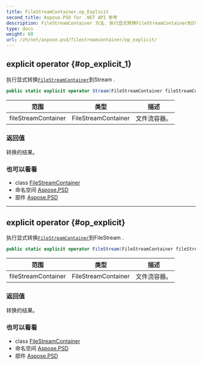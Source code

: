 ```yaml
---
title: FileStreamContainer.op_Explicit
second_title: Aspose.PSD for .NET API 参考
description: FileStreamContainer 方法. 执行显式转换FileStreamContainer到Stream .
type: docs
weight: 60
url: /zh/net/aspose.psd/filestreamcontainer/op_explicit/
---
```

## explicit operator {#op_explicit_1}

执行显式转换[`FileStreamContainer`](../)到Stream .

```csharp
public static explicit operator Stream(FileStreamContainer fileStreamContainer)
```

| 范围 | 类型 | 描述 |
| --- | --- | --- |
| fileStreamContainer | FileStreamContainer | 文件流容器。 |

### 返回值

转换的结果。

### 也可以看看

* class [FileStreamContainer](../)
* 命名空间 [Aspose.PSD](../../filestreamcontainer/)
* 部件 [Aspose.PSD](../../../)

---

## explicit operator {#op_explicit}

执行显式转换[`FileStreamContainer`](../)到FileStream .

```csharp
public static explicit operator FileStream(FileStreamContainer fileStreamContainer)
```

| 范围 | 类型 | 描述 |
| --- | --- | --- |
| fileStreamContainer | FileStreamContainer | 文件流容器。 |

### 返回值

转换的结果。

### 也可以看看

* class [FileStreamContainer](../)
* 命名空间 [Aspose.PSD](../../filestreamcontainer/)
* 部件 [Aspose.PSD](../../../)


